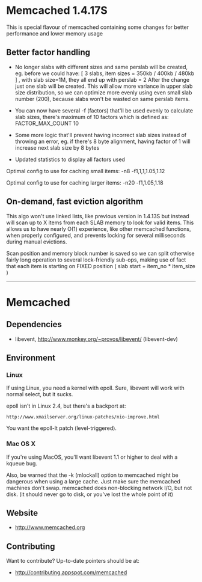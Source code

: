# Memcached 1.4.17S

This is special flavour of memcached containing some changes for better performance and lower memory usage

## Better factor handling

- No longer slabs with different sizes and same perslab will be created, eg. before we could have: [ 3 slabs, item sizes = 350kb / 400kb / 480kb ] , with slab size=1M, they all end up with perslab = 2 After the change just one slab will be created. This will allow more variance in upper slab size distribution, so we can optimize more evenly using even small slab number (200), because slabs won't be wasted on same perslab items.

- You can now have several -f (factors) that'll be used evenly to calculate slab sizes, there's maximum of 10 factors which is defined as: FACTOR_MAX_COUNT 10

- Some more logic that'll prevent having incorrect slab sizes instead of throwing an error, eg. if there's 8 byte alignment, having factor of 1 will increase next slab size by 8 bytes

- Updated statistics to display all factors used

Optimal config to use for caching small items: -n8 -f1,1,1,1.05,1.12

Optimal config to use for caching larger items: -n20 -f1,1.05,1.18

## On-demand, fast eviction algorithm
This algo won't use linked lists, like previous version in 1.4.13S but instead will scan up to X items from each SLAB memory to look for valid items. This allows us to have nearly O(1) experience, like other memcached functions, when properly configured, and prevents locking for several milliseconds during manual evictions.

Scan position and memory block number is saved so we can split otherwise fairly long operation to several lock-friendly sub-ops, making use of fact that each item is starting on FIXED position ( slab start + item_no * item_size )


---

# Memcached

## Dependencies

* libevent, http://www.monkey.org/~provos/libevent/ (libevent-dev)

## Environment

### Linux

If using Linux, you need a kernel with epoll.  Sure, libevent will
work with normal select, but it sucks.

epoll isn't in Linux 2.4, but there's a backport at:

    http://www.xmailserver.org/linux-patches/nio-improve.html

You want the epoll-lt patch (level-triggered).

### Mac OS X

If you're using MacOS, you'll want libevent 1.1 or higher to deal with
a kqueue bug.

Also, be warned that the -k (mlockall) option to memcached might be
dangerous when using a large cache.  Just make sure the memcached machines
don't swap.  memcached does non-blocking network I/O, but not disk.  (it
should never go to disk, or you've lost the whole point of it)

## Website

* http://www.memcached.org

## Contributing

Want to contribute?  Up-to-date pointers should be at:

* http://contributing.appspot.com/memcached

